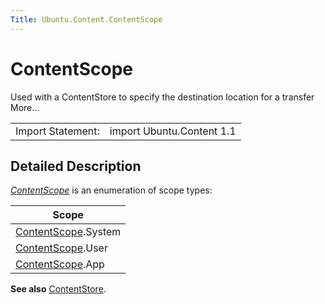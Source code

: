 ```yaml
---
Title: Ubuntu.Content.ContentScope
---
```

        
ContentScope
============

<span class="subtitle"></span>
Used with a ContentStore to specify the destination location for a transfer More...

|                   |                           |
|-------------------|---------------------------|
| Import Statement: | import Ubuntu.Content 1.1 |

<span id="details"></span>
Detailed Description
--------------------

*[ContentScope](index.html)* is an enumeration of scope types:

| Scope                             |
|-----------------------------------|
| [ContentScope](index.html).System |
| [ContentScope](index.html).User   |
| [ContentScope](index.html).App    |

**See also** [ContentStore](../Ubuntu.Content.ContentStore.md).

